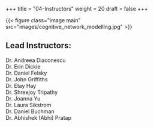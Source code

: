 +++
title = "04-Instructors"
weight = 20
draft = false
+++

{{< figure class="image main" src="images/cognitive_network_modelling.jpg" >}}

## Lead Instructors: 

Dr. Andreea Diaconescu     
Dr. Erin Dickie  
Dr. Daniel Felsky   
Dr. John Griffiths  
Dr. Etay Hay  
Dr. Shreejoy Tripathy  
Dr. Joanna Yu  
Dr. Laura Sikstrom  
Dr. Daniel Buchman  
Dr. Abhishek (Abhi) Pratap  





